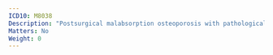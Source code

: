```yaml
---
ICD10: M8038
Description: "Postsurgical malabsorption osteoporosis with pathological fracture: Other"
Matters: No
Weight: 0
---
```


